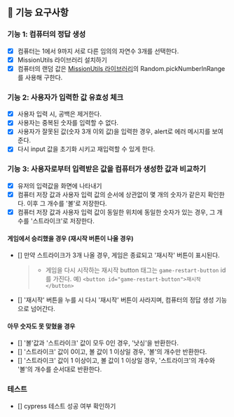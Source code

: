 ## 🎯 기능 요구사항

### 기능 1: 컴퓨터의 정답 생성

- [x] 컴퓨터는 1에서 9까지 서로 다른 임의의 자연수 3개를 선택한다.
- [x] MissionUtils 라이브러리 설치하기
- [x] 컴퓨터의 랜덤 값은 [MissionUtils 라이브러리](https://github.com/woowacourse-projects/javascript-mission-utils#mission-utils)의 Random.pickNumberInRange를 사용해 구한다.

### 기능 2: 사용자가 입력한 값 유효성 체크

- [x] 사용자 입력 시, 공백은 제거한다.
- [x] 사용자는 중복된 숫자를 입력할 수 없다.
- [x] 사용자가 잘못된 값(숫자 3개 이외 값)을 입력한 경우, alert로 에러 메시지를 보여준다.
- [x] 다시 input 값을 초기화 시키고 재입력할 수 있게 한다.

### 기능 3: 사용자로부터 입력받은 값을 컴퓨터가 생성한 값과 비교하기

- [x] 유저의 입력값을 화면에 나타내기
- [x] 컴퓨터 저장 값과 사용자 입력 값의 순서에 상관없이 몇 개의 숫자가 같은지 확인한다. 이후 그 개수를 '볼'로 저장한다.
- [x] 컴퓨터 저장 값과 사용자 입력 값이 동일한 위치에 동일한 숫자가 있는 경우, 그 개수를 '스트라이크'로 저장한다.

#### 게임에서 승리했을 경우 (재시작 버튼이 나올 경우)

- [] 만약 스트라이크가 3개 나올 경우, 게임은 종료되고 '재시작' 버튼이 표시된다.
  > - 게임을 다시 시작하는 재시작 button 태그는 `game-restart-button` id를 가진다.
  >   예) `<button id="game-restart-button">재시작</button>`
- [] '재시작' 버튼을 누를 시 다시 '재시작' 버튼이 사라지며, 컴퓨터의 정답 생성 기능으로 넘어간다.

#### 아무 숫자도 못 맞혔을 경우

- [] '볼'값과 '스트라이크' 값이 모두 0인 경우, '낫싱'을 반환한다.
- [] '스트라이크' 값이 0이고, 볼 값이 1 이상일 경우, '볼'의 개수만 반환한다.
- [] '스트라이크' 값이 1 이상이고, 볼 값이 1 이상일 경우, '스트라이크'의 개수와 '볼'의 개수를 순서대로 반환한다.

### 테스트

- [] cypress 테스트 성공 여부 확인하기
